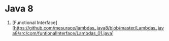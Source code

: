 # Java 8

1. [Functional Interface][https://github.com/mesurace/lambdas_java8/blob/master/Lambdas_java8/src/com/funtionalInterface/Lambdas_01.java]

